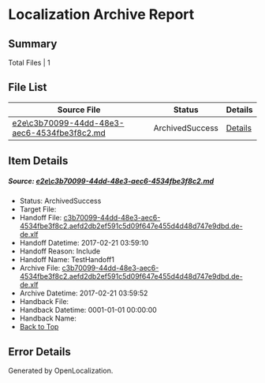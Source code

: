 # <a name='report-top'></a> Localization Archive Report

## Summary
 Total Files | 1

## File List
 Source File | Status | Details 
 ----------- | ------ | ------- 
 [e2e\c3b70099-44dd-48e3-aec6-4534fbe3f8c2.md](https://github.com/OpenLocalizationTestOrg/ol-test4/blob/87c7de7aebf8a12bbcbe627d32a3701924bb0ac9/e2e/c3b70099-44dd-48e3-aec6-4534fbe3f8c2.md) | ArchivedSuccess | [Details](#1d327b64a8f315ebcda41e25d041f517669baa3b6)

## Item Details
##### <a name='1d327b64a8f315ebcda41e25d041f517669baa3b6'></a> Source: [e2e\c3b70099-44dd-48e3-aec6-4534fbe3f8c2.md](https://github.com/OpenLocalizationTestOrg/ol-test4/blob/87c7de7aebf8a12bbcbe627d32a3701924bb0ac9/e2e/c3b70099-44dd-48e3-aec6-4534fbe3f8c2.md)
* Status: ArchivedSuccess
* Target File: 
* Handoff File: [c3b70099-44dd-48e3-aec6-4534fbe3f8c2.aefd2db2ef591c5d09f647e455d4d48d747e9dbd.de-de.xlf](https://github.com/OpenLocalizationTestOrg/ol-test4-handoff/blob/8eb2a362410d30137a8367cf029e52586e3cdf53/ol-handoff/OpenLocalizationTestOrg/ol-test4-dede/xinjiang/ht/c3b70099-44dd-48e3-aec6-4534fbe3f8c2.aefd2db2ef591c5d09f647e455d4d48d747e9dbd.de-de.xlf)
* Handoff Datetime: 2017-02-21 03:59:10
* Handoff Reason: Include
* Handoff Name: TestHandoff1
* Archive File: [c3b70099-44dd-48e3-aec6-4534fbe3f8c2.aefd2db2ef591c5d09f647e455d4d48d747e9dbd.de-de.xlf](https://github.com/OpenLocalizationTestOrg/ol-test4-handoff/blob/e88ac5a859621cb1fc0de125264ab1002cd744fe/ol-archive/OpenLocalizationTestOrg/ol-test4-dede/xinjiang/ht/c3b70099-44dd-48e3-aec6-4534fbe3f8c2.aefd2db2ef591c5d09f647e455d4d48d747e9dbd.de-de.xlf)
* Archive Datetime: 2017-02-21 03:59:52
* Handback File: 
* Handback Datetime: 0001-01-01 00:00:00
* Handback Name: 
* [Back to Top](#report-top)


## Error Details

Generated by OpenLocalization.
